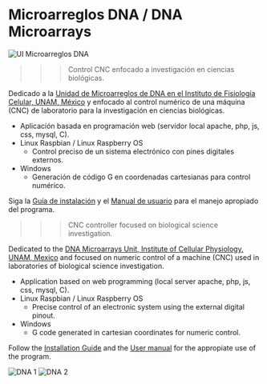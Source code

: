 # Microarreglos DNA / DNA Microarrays

<img align="center" src="github/UI.gif" alt="UI Microarreglos DNA">

> > > Control CNC enfocado a investigación en ciencias biológicas.

Dedicado a la [Unidad de Microarreglos de DNA en el Instituto de Fisiología Celular, UNAM, México](http://zazil.ibt.unam.mx/umdna/) y enfocado al control numérico de una máquina (CNC) de laboratorio para la investigación en ciencias biológicas. 

* Aplicación basada en programación web (servidor local apache, php, js, css, mysql, C).
* Linux Raspbian / Linux Raspberry OS
  - Control preciso de un sistema electrónico con pines digitales externos.
* Windows
  - Generación de código G en coordenadas cartesianas para control numérico.

Siga la [Guía de instalación](./Instalador.pdf) y el [Manual de usuario](./Usuario.pdf) para el manejo apropiado del programa.

> > > CNC controller focused on biological science investigation.

Dedicated to the [DNA Microarrays Unit, Institute of Cellular Physiology, UNAM, Mexico](http://zazil.ibt.unam.mx/umdna/) and focused on numeric control of a machine (CNC) used in laboratories of biological science investigation.

* Application based on web programming (local server apache, php, js, css, mysql, C).
* Linux Raspbian / Linux Raspberry OS
  - Precise control of an electronic system using the external digital pinout.
* Windows
  - G code generated in cartesian coordinates for numeric control.

Follow the [Installation Guide](./Instalador.pdf) and the [User manual](./Usuario.pdf) for the appropiate use of the program.

![DNA 1](github/DNA1.gif)
![DNA 2](github/DNA2.gif)

